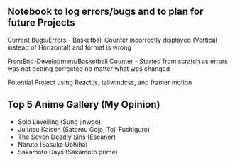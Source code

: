 ## Notebook to log errors/bugs and to plan for future Projects

<!-- 07 August 2025 -->

Current Bugs/Errors - Basketball Counter incorrectly displayed (Vertical instead of Horizontal) and format is wrong

<!-- 08 August 2025 -->

FrontEnd-Development/Basketball Counter - Started from scratch as errors was not getting corrected no matter what was changed

Potential Project using React.js, tailwindcss, and framer motion

## Top 5 Anime Gallery (My Opinion)

- Solo Levelling (Sung jinwoo)
- Jujutsu Kaisen (Satorou Gojo, Toji Fushiguro)
- The Seven Deadly Sins (Escanor)
- Naruto (Sasuke Uchiha)
- Sakamoto Days (Sakamoto prime)
